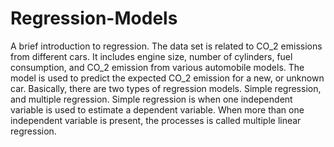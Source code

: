 # Regression-Models
A brief introduction to regression. The data set is related to CO_2 emissions from different cars. It includes engine size, number of cylinders, fuel consumption, and CO_2 emission from various automobile models.  The model is used to predict the expected CO_2 emission for a new, or unknown car. Basically, there are two types of regression models. Simple regression, and multiple regression. Simple regression is when one independent variable is used to estimate a dependent variable. When more than one independent variable is present, the processes is called multiple linear regression.
